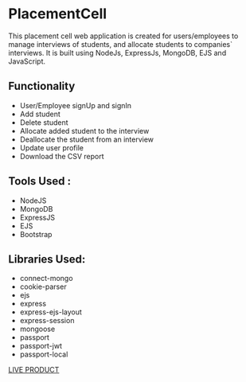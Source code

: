 # PlacementCell

This placement cell web application is created for users/employees to manage interviews of students, and allocate students to companies` interviews.
It is built using NodeJs, ExpressJs, MongoDB, EJS and JavaScript.

## Functionality

  * User/Employee signUp and signIn
  * Add student
  * Delete student
  * Allocate added student to the interview
  * Deallocate the student from an interview
  * Update user profile
  * Download the CSV report

## Tools Used :

   * NodeJS
   * MongoDB
   * ExpressJS
   * EJS
   * Bootstrap
  
## Libraries Used:
   * connect-mongo
   * cookie-parser
   * ejs
   * express
   * express-ejs-layout
   * express-session
   * mongoose
   * passport
   * passport-jwt
   * passport-local
   
 [LIVE PRODUCT](https://placement-3y1p.onrender.com/)
   
